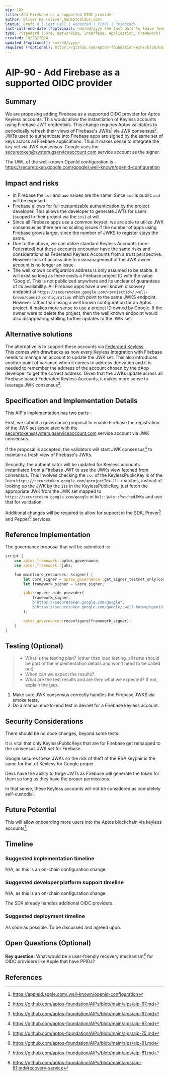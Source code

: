 ```yaml
---
aip: 10X
title: Add Firebase as a supported OIDC provider
author: Oliver He (oliver.he@aptoslabs.com)
Status: Draft # | Last Call | Accepted | Final | Rejected>
last-call-end-date (*optional): <mm/dd/yyyy the last date to leave feedbacks and reviews>
type: <Standard (Core, Networking, Interface, Application, Framework) | Informational | Process>
created: 10/20/2024
updated (*optional): <mm/dd/yyyy>
requires (*optional): https://github.com/aptos-foundation/AIPs/blob/main/aips/aip-67.md https://github.com/aptos-foundation/AIPs/blob/main/aips/aip-61.md 
---
```


# AIP-90 - Add Firebase as a supported OIDC provider

## Summary

We are proposing adding Firebase as a supported OIDC provider for Aptos Keyless accounts.
This would allow the instantiation of Keyless accounts using Firebase JWT credentials.
This change requires Aptos validators to periodically refresh their views of Firebase's JWKs[^jwks] via JWK consensus[^aip-67].
JWTs used to authenticate into Firebase apps are signed by the same set of keys across all Firebase applications.  Thus it makes sense to integrate the key set via JWK consensus.  Google uses the securetoken@system.gserviceaccount.com service account as the signer.

The UWL of the well-known OpenId configuration is - https://securetoken.google.com/google/.well-known/openid-configuration

## Impact and risks

- In Firebase the `iss` and `aud` values are the same.  Since `iss` is public `aud` will be exposed.
- Firebase allows for full custumizable authentication by the project developer.  This allows the developer to generate JWTs for users (scoped to their project via the `iss`) at will.
- Since all Firebase apps use a common keyset, we are able to utilize JWK consensus as there are no scaling issues if the number of apps using Firebase grows larger, since the number of JWKS to register stays the same.  
- Due to the above, we can utilize standard Keyless Accounts (non-Federated) but these accounts encounter have the same risks and considerations as Federated Keyless Accounts from a trust perspective.  However loss of access due to mismanagement of the JWK owner account is no longer an issue.
- The well known configuration address is only assumed to be stable.  It will exist so long as there exists a Firebase project ID with the value 'Google'.  This is not publicized anywhere and its unclear of guarantees of its availability.  All Firebase apps have a well known discovery endpoint at `https://securetoken.google.com/<projectId>/.well-known/openid-configuration` which point to the same JWKS endpoint.  However rather than using a well known configuration for an Aptos project, it makes more sense to use a project ID owned by Google.  If the owner were to delete the project, then the well known endpoint would also disappearing stalling further updates to the JWK set.

## Alternative solutions

The alternative is to support these accounts via [Federated Keyless](https://github.com/aptos-foundation/AIPs/blob/main/aips/aip-96.md).  
This comes with drawbacks as now every Keyless integration with Firebase needs to manage an account to update the JWK set.  This also introduces another point of variance when it comes to address derivation and it is needed to remember the address of the account chosen by the dApp developer to get the correct address.  Given that the JWKs update across all Firebase based Federated Keyless Accounts, it makes more sense to leverage JWK consensus[^aip-67].

## Specification and Implementation Details

This AIP's implementation has two parts -

First, we submit a governance proposal to enable Firebase the registration of the JWK set associated with the securetoken@system.gserviceaccount.com service account via JWK consensus.

If the proposal is accepted, the validators will start JWK consensus[^aip-67] to maintain a fresh view of Firebase's JWKs.

Secondly, the authenticator will be updated for Keyless accounts instantiated from a Firebase JWT to use the JWKs view fetched from consensus.  This involves checking the `iss` of the KeylessPublicKey is of the form `https://securetoken.google.com/<projectId>`. If it matches, instead of looking up the JWK by the `iss` in the KeylessPublicKey, just fetch the appropriate JWK from the JWK set mapped to `https://securetoken.google.com/google` in `0x1::jwks::PatchedJWKs` and use that for validation.

Additional changes will be required to allow for support in the SDK, Prover[^aip-75] and Pepper[^aip-81] services.

## Reference Implementation

The governance proposal that will be submitted is:

```rust
script {
    use aptos_framework::aptos_governance;
    use aptos_framework::jwks;

    fun main(core_resources: &signer) {
        let core_signer = aptos_governance::get_signer_testnet_only(core_resources, @0x1);
        let framework_signer = &core_signer;

        jwks::upsert_oidc_provider(
            framework_signer,
            b"https://securetoken.google.com/google",
            b"https://securetoken.google.com/google/.well-known/openid-configuration"
        );

        aptos_governance::reconfigure(framework_signer);
    }
}
```

## Testing (Optional)

 > - What is the testing plan? (other than load testing, all tests should be part of the implementation details and won’t need to be called out)
 > - When can we expect the results?
 > - What are the test results and are they what we expected? If not, explain the gap.


1. Make sure JWK consensus correctly handles the Firebase JWKS via smoke tests.
2. Do a manual end-to-end test in devnet for a Firebase keyless account.

## Security Considerations

There should be no code changes, beyond some tests.

It is vital that only KeylessPublicKeys that are for Firebase get remapped to the consensus JWK set for Firebase.

Google secures these JWKs so the risk of theft of the RSA keypair is the same for that of Keyless for Google proper.

Devs have the ability to forge JWTs as Firebase will generate the token for them so long as they have the proper permissions.

In that sense, these Keyless accounts will not be considered as completely self-custodial.

## Future Potential

This will allow onboarding more users into the Aptos blockchain via keyless accounts[^aip-61].

## Timeline

### Suggested implementation timeline

N/A, as this is an on-chain configuration change.

### Suggested developer platform support timeline

N/A, as this is an on-chain configuration change.

The SDK already handles additional OIDC providers.

### Suggested deployment timeline

As soon as possible. To be discussed and agreed upon.

## Open Questions (Optional)

**Key question:** What would be a user-friendly recovery mechanism[^aip-61-recovery] for OIDC providers like Apple that have PPIDs?

## References

[^aip-61]: https://github.com/aptos-foundation/AIPs/blob/main/aips/aip-61.md
[^aip-67]: https://github.com/aptos-foundation/AIPs/blob/main/aips/aip-67.md
[^aip-75]: https://github.com/aptos-foundation/AIPs/blob/main/aips/aip-75.md
[^aip-81]: https://github.com/aptos-foundation/AIPs/blob/main/aips/aip-81.md
[^aip-61-recovery]: https://github.com/aptos-foundation/AIPs/blob/main/aips/aip-61.md#recovery-service
[^jwks]: https://appleid.apple.com/.well-known/openid-configuration
[^passkeys]: https://github.com/aptos-foundation/AIPs/blob/main/aips/aip-66.md
[^ppid]: https://openid.net/specs/openid-connect-core-1_0.html#Terminology
